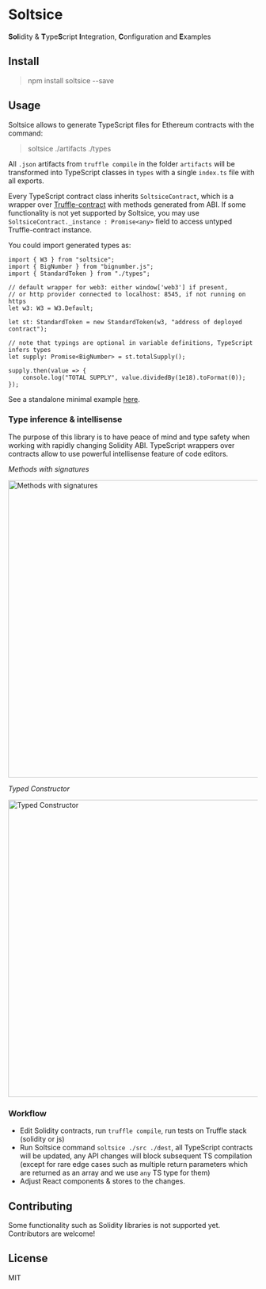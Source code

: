 # Soltsice

**Sol**idity & **T**ype**S**cript **I**ntegration, **C**onfiguration and **E**xamples

## Install

> npm install soltsice --save

## Usage

Soltsice allows to generate TypeScript files for Ethereum contracts with the command:

> soltsice ./artifacts ./types

All `.json` artifacts from `truffle compile` in the folder `artifacts` will be transformed into TypeScript classes in 
`types` with a single `index.ts` file with all exports.

Every TypeScript contract class inherits `SoltsiceContract`, which is a wrapper over [Truffle-contract](https://github.com/trufflesuite/truffle-contract) with methods generated from ABI.
If some functionality is not yet supported by Soltsice, you may use `SoltsiceContract._instance : Promise<any>` field to access untyped Truffle-contract instance.

You could import generated types as:

```
import { W3 } from "soltsice";
import { BigNumber } from "bignumber.js";
import { StandardToken } from "./types";

// default wrapper for web3: either window['web3'] if present,
// or http provider connected to localhost: 8545, if not running on https 
let w3: W3 = W3.Default;

let st: StandardToken = new StandardToken(w3, "address of deployed contract");

// note that typings are optional in variable definitions, TypeScript infers types
let supply: Promise<BigNumber> = st.totalSupply();

supply.then(value => {
    console.log("TOTAL SUPPLY", value.dividedBy(1e18).toFormat(0));
});

```

See a standalone minimal example [here](https://github.com/buybackoff/SoltsiceExample).

### Type inference & intellisense

The purpose of this library is to have peace of mind and type safety when working with rapidly changing Solidity ABI.
TypeScript wrappers over contracts allow to use powerful intellisense feature of code editors.

*Methods with signatures*

<img src="https://raw.githubusercontent.com/dbrainio/Soltsice/master/doc/methods.png" alt="Methods with signatures" width="600" />

*Typed Constructor*

<img src="https://raw.githubusercontent.com/dbrainio/Soltsice/master/doc/constructor.png" alt="Typed Constructor" width="600" />

### Workflow

* Edit Solidity contracts, run `truffle compile`, run tests on Truffle stack (solidity or js)
* Run Soltsice command `soltsice ./src ./dest`, all TypeScript contracts will be updated, any API changes will block subsequent TS compilation
  (except for rare edge cases such as multiple return parameters which are returned as an array and we use `any` TS type for them)
* Adjust React components & stores to the changes.

## Contributing

Some functionality such as Solidity libraries is not supported yet. Contributors are welcome!

## License

MIT